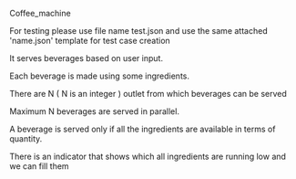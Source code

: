 

 Coffee_machine
 
 For testing please use file name test.json and use the same attached 'name.json' template for test case creation 

 It serves beverages based on user input. 
 
 Each beverage is made using some ingredients.
 
 There are N ( N is an integer ) outlet from which beverages can be served
 
 Maximum N beverages are served in parallel.
 
 A beverage is served only if all the ingredients are available in terms of quantity.
 
 There is an indicator that shows which all ingredients are running low and we can fill them 


